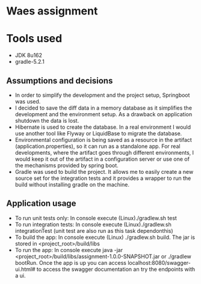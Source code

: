 # Waes assignment

# Tools used
- JDK 8u162
- gradle-5.2.1

## Assumptions and decisions

- In order to simplify the development and the project setup, Springboot was used.
- I decided to save the diff data in a memory database as it simplifies the development and the environment setup. As a drawback on application shutdown the data is lost.
- Hibernate is used to create the database. In a real environment I would use another tool like Flyway or LiquidBase to migrate the database.
- Environmental configuration is being saved as a resource in the artifact (application.properties), so it can run as a standalone app. For real developments, where the artifact goes through different environments, I would keep it out of the artifact in a configuration server or use one of the mechanisms provided by spring boot.
- Gradle was used to build the project. It allows me to easily create a new source set for the integration tests and it provides a wrapper to run the build without installing gradle on the machine.


## Application usage

- To run unit tests only: In console execute (Linux)./gradlew.sh test
- To run integration tests: In console execute (Linux)./gradlew.sh integrationTest (unit test are also run as this task dependonthis)
- To build the app: In console execute (Linux) ./gradlew.sh build. The jar is stored in <project_root>/build/libs
- To run the app: In console execute java -jar <project_root>/build/libs/assignment-1.0.0-SNAPSHOT.jar or ./gradlew bootRun. Once the app is up you can access localhost:8080/swagger-ui.html# to access the swagger documentation an try the endpoints with a ui.